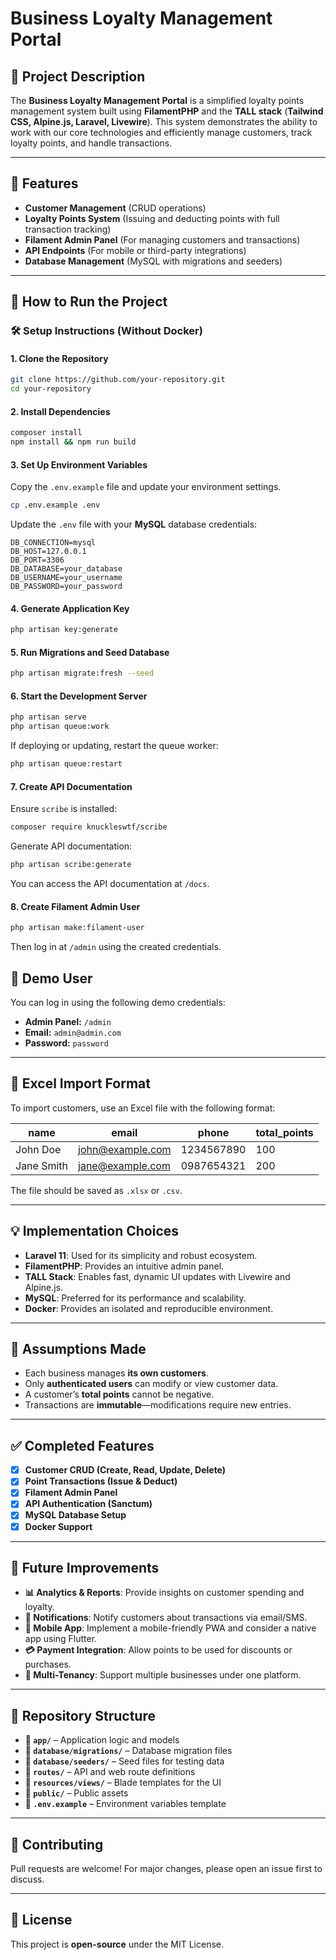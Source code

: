 # Business Loyalty Management Portal

## 📌 Project Description
The **Business Loyalty Management Portal** is a simplified loyalty points management system built using **FilamentPHP** and the **TALL stack** (**Tailwind CSS, Alpine.js, Laravel, Livewire**). This system demonstrates the ability to work with our core technologies and efficiently manage customers, track loyalty points, and handle transactions.

---

## 🚀 Features

- **Customer Management** (CRUD operations)
- **Loyalty Points System** (Issuing and deducting points with full transaction tracking)
- **Filament Admin Panel** (For managing customers and transactions)
- **API Endpoints** (For mobile or third-party integrations)
- **Database Management** (MySQL with migrations and seeders)

---

## 🤝 How to Run the Project

### 🛠 Setup Instructions (Without Docker)

#### 1. Clone the Repository
```sh
git clone https://github.com/your-repository.git
cd your-repository
```

#### 2. Install Dependencies
```sh
composer install
npm install && npm run build
```

#### 3. Set Up Environment Variables
Copy the `.env.example` file and update your environment settings.
```sh
cp .env.example .env
```
Update the `.env` file with your **MySQL** database credentials:
```
DB_CONNECTION=mysql
DB_HOST=127.0.0.1
DB_PORT=3306
DB_DATABASE=your_database
DB_USERNAME=your_username
DB_PASSWORD=your_password
```

#### 4. Generate Application Key
```sh
php artisan key:generate
```

#### 5. Run Migrations and Seed Database
```sh
php artisan migrate:fresh --seed
```

#### 6. Start the Development Server
```sh
php artisan serve
php artisan queue:work
```
If deploying or updating, restart the queue worker:
```sh
php artisan queue:restart
```

#### 7. Create API Documentation
Ensure `scribe` is installed:
```sh
composer require knuckleswtf/scribe
```
Generate API documentation:
```sh
php artisan scribe:generate
```
You can access the API documentation at `/docs`.

#### 8. Create Filament Admin User
```sh
php artisan make:filament-user
```
Then log in at `/admin` using the created credentials.


## 🔑 Demo User

You can log in using the following demo credentials:

- **Admin Panel:** `/admin`
- **Email:** `admin@admin.com`
- **Password:** `password`

---

## 📝 Excel Import Format
To import customers, use an Excel file with the following format:

| name       | email             | phone      | total_points |
|------------|------------------|------------|--------------|
| John Doe   | john@example.com  | 1234567890 | 100          |
| Jane Smith | jane@example.com  | 0987654321 | 200          |

The file should be saved as `.xlsx` or `.csv`.

---

## 💡 Implementation Choices

- **Laravel 11**: Used for its simplicity and robust ecosystem.
- **FilamentPHP**: Provides an intuitive admin panel.
- **TALL Stack**: Enables fast, dynamic UI updates with Livewire and Alpine.js.
- **MySQL**: Preferred for its performance and scalability.
- **Docker**: Provides an isolated and reproducible environment.

---

## 📌 Assumptions Made

- Each business manages **its own customers**.
- Only **authenticated users** can modify or view customer data.
- A customer’s **total points** cannot be negative.
- Transactions are **immutable**—modifications require new entries.

---

## ✅ Completed Features

- [x] **Customer CRUD (Create, Read, Update, Delete)**
- [x] **Point Transactions (Issue & Deduct)**
- [x] **Filament Admin Panel**
- [x] **API Authentication (Sanctum)**
- [x] **MySQL Database Setup**
- [x] **Docker Support**

---

## 🚀 Future Improvements

- **📊 Analytics & Reports**: Provide insights on customer spending and loyalty.
- **📢 Notifications**: Notify customers about transactions via email/SMS.
- **📱 Mobile App**: Implement a mobile-friendly PWA and consider a native app using Flutter.
- **💳 Payment Integration**: Allow points to be used for discounts or purchases.
- **👥 Multi-Tenancy**: Support multiple businesses under one platform.

---

## 📂 Repository Structure

- **📝 `app/`** – Application logic and models
- **📝 `database/migrations/`** – Database migration files
- **📝 `database/seeders/`** – Seed files for testing data
- **📝 `routes/`** – API and web route definitions
- **📝 `resources/views/`** – Blade templates for the UI
- **📝 `public/`** – Public assets
- **📝 `.env.example`** – Environment variables template

---

## 🤝 Contributing
Pull requests are welcome! For major changes, please open an issue first to discuss.

---

## 📝 License
This project is **open-source** under the MIT License.

